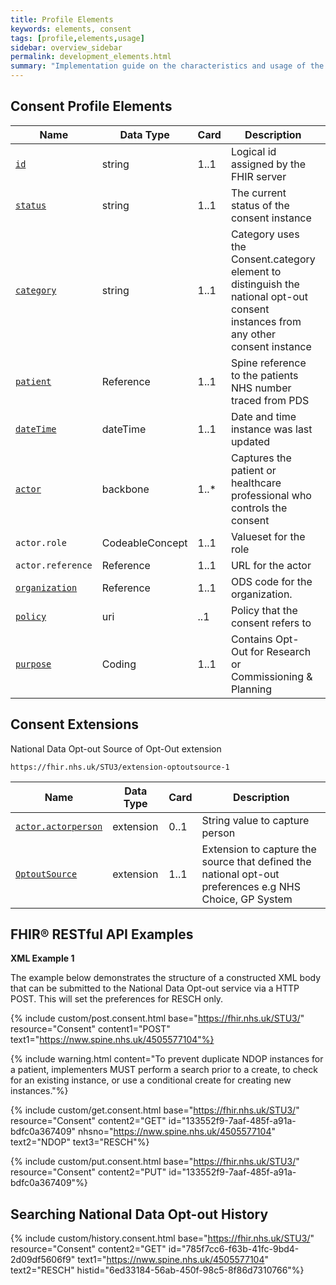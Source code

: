 ```yaml
---
title: Profile Elements
keywords: elements, consent
tags: [profile,elements,usage]
sidebar: overview_sidebar
permalink: development_elements.html
summary: "Implementation guide on the characteristics and usage of the profiles elements"
---
```


## Consent Profile Elements ##

|Name|Data Type|Card|Description|Value|
|----|---------|----|-----------|-----|
|[`id`](consent_id.html)|string|1..1|Logical id assigned by the FHIR server|Any UUID|
|[`status`](consent_status.html)|string|1..1|The current status of the consent instance|active,inactive|
|[`category`](consent_category.html)|string|1..1|Category uses the Consent.category element to distinguish the national opt-out consent instances from any other consent instance|NDOP|
|[`patient`](consent_patient.html)|Reference|1..1|Spine reference to the patients NHS number traced from PDS|
|[`dateTime`](consent_datetime.html)|dateTime|1..1|Date and time instance was last updated|Date+Time+TimeZone|
|[`actor`](consent_actor.html)|backbone|1..*|Captures the patient or healthcare professional who controls the consent|N/A|
|`actor.role`|CodeableConcept|1..1|Valueset for the role|INF=informant|
|`actor.reference`|Reference|1..1|URL for the actor|
|[`organization`](consent_organization.html)|Reference|1..1|ODS code for the organization.|MUST be a URL|
|[`policy`](consent_policy.html)|uri|..1|Policy that the consent refers to|Should be able to resolve policy uri|
|[`purpose`](consent_purpose.html)|Coding|1..1|Contains Opt-Out for Research or Commissioning & Planning|RESCH, PLAN|


## Consent Extensions ##

National Data Opt-out Source of Opt-Out extension

`https://fhir.nhs.uk/STU3/extension-optoutsource-1`


|Name|Data Type|Card|Description|
|----|---------|----|-----------|
|[`actor.actorperson`](consent_extension_actorperson.html)|extension|0..1|String value to capture person|Mother of patient|
|[`OptoutSource`](consent_extension_sourceofoptout.html)|extension|1..1|Extension to capture the source that defined the national opt-out preferences e.g NHS Choice, GP System|


## FHIR&reg; RESTful API Examples ##

**XML Example 1**

The example below demonstrates the structure of a constructed XML body that can be submitted to the National Data Opt-out service via a HTTP POST. This will set the preferences for RESCH only.

<script src="https://gist.github.com/IOPS-DEV/49fa92287f5b1f05cf451a2f2466a77f.js"></script>

{% include custom/post.consent.html base="https://fhir.nhs.uk/STU3/" resource="Consent" content1="POST" text1="https://nww.spine.nhs.uk/4505577104"%}

{% include warning.html content="To prevent duplicate NDOP instances for a patient, implementers MUST perform a search prior to a create, to check for an existing instance, or use a conditional create for creating new instances."%}


{% include custom/get.consent.html base="https://fhir.nhs.uk/STU3/" resource="Consent" content2="GET" id="133552f9-7aaf-485f-a91a-bdfc0a367409" nhsno="https://nww.spine.nhs.uk/4505577104" text2="NDOP" text3="RESCH"%}

{% include custom/put.consent.html base="https://fhir.nhs.uk/STU3/" resource="Consent" content2="PUT" id="133552f9-7aaf-485f-a91a-bdfc0a367409"%}

## Searching National Data Opt-out History ##

{% include custom/history.consent.html base="https://fhir.nhs.uk/STU3/" resource="Consent" content2="GET" id="785f7cc6-f63b-41fc-9bd4-2d09df5606f9" text1="https://nww.spine.nhs.uk/4505577104" text2="RESCH" histid="6ed33184-56ab-450f-98c5-8f86d7310766"%}

